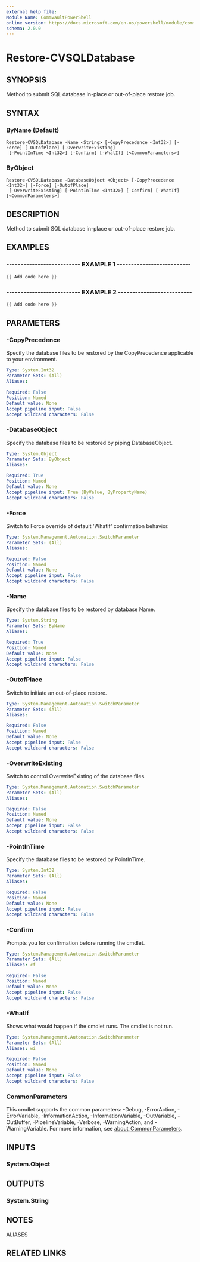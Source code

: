 ```yaml
---
external help file:
Module Name: CommvaultPowerShell
online version: https://docs.microsoft.com/en-us/powershell/module/commvaultpowershell/restore-cvsqldatabase
schema: 2.0.0
---
```


# Restore-CVSQLDatabase

## SYNOPSIS
Method to submit SQL database in-place or out-of-place restore job.

## SYNTAX

### ByName (Default)
```
Restore-CVSQLDatabase -Name <String> [-CopyPrecedence <Int32>] [-Force] [-OutofPlace] [-OverwriteExisting]
 [-PointInTime <Int32>] [-Confirm] [-WhatIf] [<CommonParameters>]
```

### ByObject
```
Restore-CVSQLDatabase -DatabaseObject <Object> [-CopyPrecedence <Int32>] [-Force] [-OutofPlace]
 [-OverwriteExisting] [-PointInTime <Int32>] [-Confirm] [-WhatIf] [<CommonParameters>]
```

## DESCRIPTION
Method to submit SQL database in-place or out-of-place restore job.

## EXAMPLES

### -------------------------- EXAMPLE 1 --------------------------
```powershell
{{ Add code here }}
```



### -------------------------- EXAMPLE 2 --------------------------
```powershell
{{ Add code here }}
```



## PARAMETERS

### -CopyPrecedence
Specify the database files to be restored by the CopyPrecedence applicable to your environment.

```yaml
Type: System.Int32
Parameter Sets: (All)
Aliases:

Required: False
Position: Named
Default value: None
Accept pipeline input: False
Accept wildcard characters: False
```

### -DatabaseObject
Specify the database files to be restored by piping DatabaseObject.

```yaml
Type: System.Object
Parameter Sets: ByObject
Aliases:

Required: True
Position: Named
Default value: None
Accept pipeline input: True (ByValue, ByPropertyName)
Accept wildcard characters: False
```

### -Force
Switch to Force override of default 'WhatIf' confirmation behavior.

```yaml
Type: System.Management.Automation.SwitchParameter
Parameter Sets: (All)
Aliases:

Required: False
Position: Named
Default value: None
Accept pipeline input: False
Accept wildcard characters: False
```

### -Name
Specify the database files to be restored by database Name.

```yaml
Type: System.String
Parameter Sets: ByName
Aliases:

Required: True
Position: Named
Default value: None
Accept pipeline input: False
Accept wildcard characters: False
```

### -OutofPlace
Switch to initiate an out-of-place restore.

```yaml
Type: System.Management.Automation.SwitchParameter
Parameter Sets: (All)
Aliases:

Required: False
Position: Named
Default value: None
Accept pipeline input: False
Accept wildcard characters: False
```

### -OverwriteExisting
Switch to control OverwriteExisting of the database files.

```yaml
Type: System.Management.Automation.SwitchParameter
Parameter Sets: (All)
Aliases:

Required: False
Position: Named
Default value: None
Accept pipeline input: False
Accept wildcard characters: False
```

### -PointInTime
Specify the database files to be restored by PointInTime.

```yaml
Type: System.Int32
Parameter Sets: (All)
Aliases:

Required: False
Position: Named
Default value: None
Accept pipeline input: False
Accept wildcard characters: False
```

### -Confirm
Prompts you for confirmation before running the cmdlet.

```yaml
Type: System.Management.Automation.SwitchParameter
Parameter Sets: (All)
Aliases: cf

Required: False
Position: Named
Default value: None
Accept pipeline input: False
Accept wildcard characters: False
```

### -WhatIf
Shows what would happen if the cmdlet runs.
The cmdlet is not run.

```yaml
Type: System.Management.Automation.SwitchParameter
Parameter Sets: (All)
Aliases: wi

Required: False
Position: Named
Default value: None
Accept pipeline input: False
Accept wildcard characters: False
```

### CommonParameters
This cmdlet supports the common parameters: -Debug, -ErrorAction, -ErrorVariable, -InformationAction, -InformationVariable, -OutVariable, -OutBuffer, -PipelineVariable, -Verbose, -WarningAction, and -WarningVariable. For more information, see [about_CommonParameters](http://go.microsoft.com/fwlink/?LinkID=113216).

## INPUTS

### System.Object

## OUTPUTS

### System.String

## NOTES

ALIASES

## RELATED LINKS

